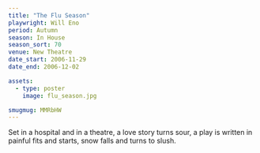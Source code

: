 ```yaml
---
title: "The Flu Season"
playwright: Will Eno
period: Autumn
season: In House
season_sort: 70
venue: New Theatre
date_start: 2006-11-29
date_end: 2006-12-02

assets:
  - type: poster
    image: flu_season.jpg

smugmug: MMRbHW
---
```


Set in a hospital and in a theatre, a love story turns sour, a play is written in painful fits and starts, snow falls and turns to slush.
